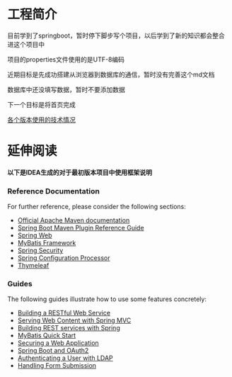 # 工程简介

目前学到了springboot，暂时停下脚步写个项目，以后学到了新的知识都会整合进这个项目中

项目的properties文件使用的是UTF-8编码

近期目标是先成功搭建从浏览器到数据库的通信，暂时没有完善这个md文档

数据库中还没填写数据，暂时不要添加数据

下一个目标是将首页完成

[各个版本使用的技术情况](VERSION.md)

# 延伸阅读

#### 以下是IDEA生成的对于最初版本项目中使用框架说明
### Reference Documentation

For further reference, please consider the following sections:

* [Official Apache Maven documentation](https://maven.apache.org/guides/index.html)
* [Spring Boot Maven Plugin Reference Guide](https://docs.spring.io/spring-boot/docs/2.3.7.RELEASE/maven-plugin/)
* [Spring Web](https://docs.spring.io/spring-boot/docs/2.3.7.RELEASE/reference/htmlsingle/#boot-features-developing-web-applications)
* [MyBatis Framework](https://mybatis.org/spring-boot-starter/mybatis-spring-boot-autoconfigure/)
* [Spring Security](https://docs.spring.io/spring-boot/docs/2.3.7.RELEASE/reference/htmlsingle/#boot-features-security)
* [Spring Configuration Processor](https://docs.spring.io/spring-boot/docs/2.3.7.RELEASE/reference/htmlsingle/#configuration-metadata-annotation-processor)
* [Thymeleaf](https://docs.spring.io/spring-boot/docs/2.3.7.RELEASE/reference/htmlsingle/#boot-features-spring-mvc-template-engines)

### Guides

The following guides illustrate how to use some features concretely:

* [Building a RESTful Web Service](https://spring.io/guides/gs/rest-service/)
* [Serving Web Content with Spring MVC](https://spring.io/guides/gs/serving-web-content/)
* [Building REST services with Spring](https://spring.io/guides/tutorials/bookmarks/)
* [MyBatis Quick Start](https://github.com/mybatis/spring-boot-starter/wiki/Quick-Start)
* [Securing a Web Application](https://spring.io/guides/gs/securing-web/)
* [Spring Boot and OAuth2](https://spring.io/guides/tutorials/spring-boot-oauth2/)
* [Authenticating a User with LDAP](https://spring.io/guides/gs/authenticating-ldap/)
* [Handling Form Submission](https://spring.io/guides/gs/handling-form-submission/)

